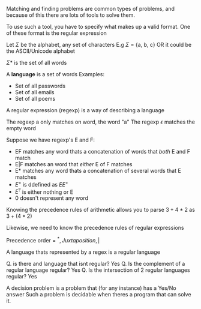 Matching and finding problems are common types of problems, and because of this there are lots of tools to solve them.

To use such a tool, you have to specify what makes up a valid format. 
One of these format is the regular expression

Let $\Sigma$ be the alphabet, any set of characters
E.g $\Sigma$ = {a, b, c} OR it could be the ASCII/Unicode alphabet

$\Sigma$* is the set of all words

A **language** is a set of words
Examples:
- Set of all passwords
- Set of all emails
- Set of all poems

A regular expression (regexp) is a way of describing a language

The regexp a only matches on word, the word "a"
The regexp $\epsilon$ matches the empty word

Suppose we have regexp's E and F:
- EF matches any word thats a concatenation of words that *both* E and F match
- E|F matches an word that *either* E of F matches
- E* matches any word thats a concatenation of several words that E matches
- $E^+$ is ddefined as $EE^+$
- $E^?$ is either nothing or E
- 0 doesn't represent any word

Knowing the precedence rules of arithmetic allows you to parse 
$3+4*2$ as $3+(4*2)$

Likewise, we need to know the precedence rules of regular expressions 

Precedence order = $^*, Juxtaposition, |$

A language thats represented by a regex is a regular language

Q. is there and language that isnt regular? Yes
Q. Is the complement of a regular language regular? Yes
Q. Is the intersection of 2 regular languages regular? Yes

A decision problem is a problem that (for any instance) has a Yes/No answer
Such a problem is decidable when theres a program that can solve it. 


